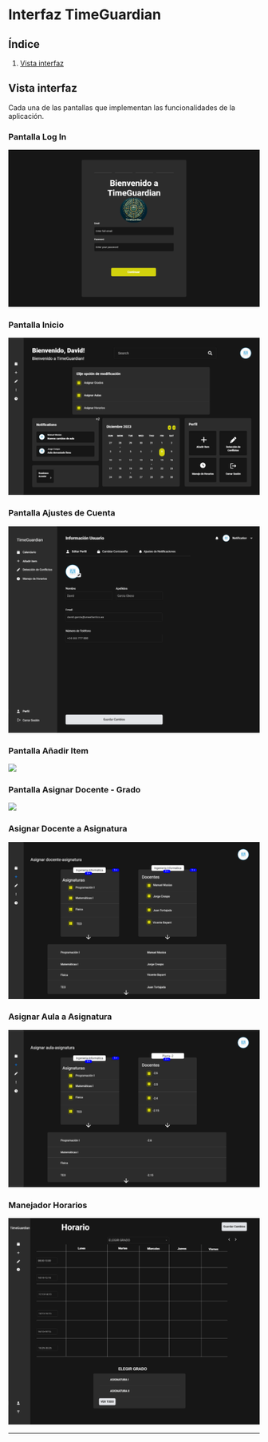 # Interfaz TimeGuardian

## Índice

1. [Vista interfaz](#vista-interfaz)

## Vista interfaz
Cada una de las pantallas que implementan las funcionalidades de la aplicación.

### Pantalla Log In

![](https://github.com/hugofresno20/23-24-IdSw1-SDR/blob/main/Casos%20de%20Uso/MockUp/Pngs/Pantalla%20Log%20In.png)

### Pantalla Inicio

![](https://github.com/hugofresno20/23-24-IdSw1-SDR/blob/main/Casos%20de%20Uso/MockUp/Pngs/Pantalla%20Inicio.png)

### Pantalla Ajustes de Cuenta

![](https://github.com/hugofresno20/23-24-IdSw1-SDR/blob/main/Casos%20de%20Uso/MockUp/Pngs/Ajustes%20de%20Cuenta.png)

### Pantalla Añadir Item
![](https://github.com/hugofresno20/23-24-IdSw1-SDR/blob/main/Casos%20de%20Uso/MockUp/Pngs/A%C3%B1adir%20Item.png)

### Pantalla Asignar Docente - Grado

![](https://github.com/hugofresno20/23-24-IdSw1-SDR/blob/main/Casos%20de%20Uso/MockUp/Pngs/Asignaci%C3%B3n%20Docente%20-%20Grado.png)

### Asignar Docente a Asignatura

![](https://github.com/hugofresno20/23-24-IdSw1-SDR/blob/main/Casos%20de%20Uso/MockUp/Pngs/Asignar%20Docente%20asignatura.png)

### Asignar Aula a Asignatura

![](https://github.com/hugofresno20/23-24-IdSw1-SDR/blob/main/Casos%20de%20Uso/MockUp/Pngs/Asignar%20aula%20asignatura.png)

### Manejador Horarios

![](https://github.com/hugofresno20/23-24-IdSw1-SDR/blob/main/Casos%20de%20Uso/MockUp/Pngs/Manejador%20Horario.png)


---

